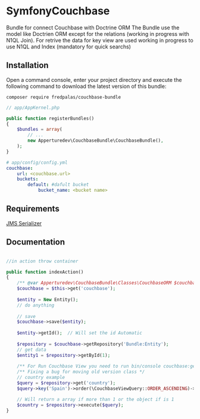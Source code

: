 # SymfonyCouchbase
Bundle for connect Couchbase with Doctrine ORM
The Bundle use the model like Doctrien ORM except for the relations (working in progress with N1QL Join).
For retrive the data for key view are used working in progress to use N1QL and Index (mandatory for quick searchs)
## Installation

Open a command console, enter your project directory and execute the following command to download the latest version of this bundle:

```
composer require fredpalas/couchbase-bundle
```

```php
// app/AppKernel.php

public function registerBundles()
{
    $bundles = array(
        // ...        
        new Apperturedev\CouchbaseBundle\CouchbaseBundle(),
    );
}
```

```yml
# app/config/config.yml
couchbase:
    url: <couchbase.url>
    buckets:
        default: #dafult bucket
            bucket_name: <bucket name>         
```
## Requirements

[JMS Serializer](https://github.com/schmittjoh/JMSSerializerBundle)


## Documentation

```php

//in action throw container

public function indexAction()
{
    /** @var Apperturedev\CouchbaseBundle\Classes\CouchbaseORM $couchbase editor Helper */
    $couchbase = $this->get('couchbase');
    
    $entity = New Entity();
    // do anything
    
    // save
    $couchbase->save($entity);
    
    $entity->getId();  // Will set the id Automatic
    
    $repository = $couchbase->getRepository('Bundle:Entity');
    // get data
    $entity1 = $repository->getById(1);
    
    /** For Run Couchbase View you need to run bin/console couchbase:generate:view Bundle:Entity */
    /** Fixing a bug for moving old version class */
    // country example           
    $query = $repository->get('country');
    $query->key('Spain')->order(\CouchbaseViewQuery::ORDER_ASCENDING)->limit(6);

    // Will return a array if more than 1 or the object if is 1
    $country = $repository->execute($query);
}

```

